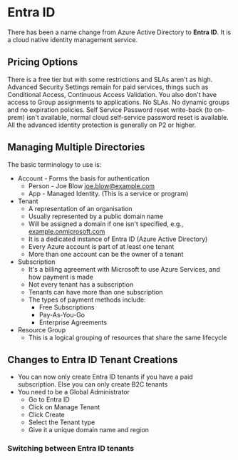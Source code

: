 # Entra ID  

There has been a name change from Azure Active Directory to **Entra ID**. It is a cloud native identity management service.  

## Pricing Options  

There is a free tier but with some restrictions and SLAs aren't as high. Advanced Security Settings remain for paid services, things such as Conditional Access, Continuous Access Validation. You also don't have access to Group assignments to applications. No SLAs. No dynamic groups and no expiration policies. Self Service Password reset write-back (to on-prem) isn't available, normal cloud self-service password reset is available. All the advanced identity protection is generally on P2 or higher.

## Managing Multiple Directories  

The basic terminology to use is:

- Account - Forms the basis for authentication  
  - Person - Joe Blow [joe.blow@example.com](joe.blow@example.com)
  - App - Managed Identity. (This is a service or program)
- Tenant  
  - A representation of an organisation
  - Usually represented by a public domain name
  - Will be assigned a domain if one isn't specified, e.g., [example.onmicrosoft.com](example.onmicrosoft.com)
  - It is a dedicated instance of Entra ID (Azure Active Directory)
  - Every Azure account is part of at least one tenant
  - More than one account can be the owner of a tenant
- Subscription  
  - It's a billing agreement with Microsoft to use Azure Services, and how payment is made
  - Not every tenant has a subscription
  - Tenants can have more than one subscription
  - The types of payment methods include:
    - Free Subscriptions
    - Pay-As-You-Go
    - Enterprise Agreements
- Resource Group
  - This is a logical grouping of resources that share the same lifecycle  

## Changes to Entra ID Tenant Creations  

- You can now only create Entra ID tenants if you have a paid subscription. Else you can only create B2C tenants  
- You need to be a Global Administrator  
  - Go to Entra ID  
  - Click on Manage Tenant  
  - Click Create
  - Select the Tenant type
  - Give it a unique domain name and region  

### Switching between Entra ID tenants